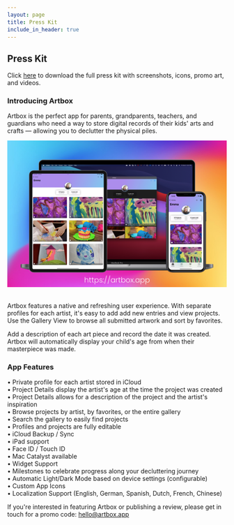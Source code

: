 ```yaml
---
layout: page
title: Press Kit
include_in_header: true
---
```


## Press Kit
Click [here](https://www.icloud.com/iclouddrive/0x2g6uc8_hXHCbX-v0Q0eBCEA#Artbox_2_PressKit_2) to download the full press kit with screenshots, icons, promo art, and videos.

### Introducing Artbox
Artbox is the perfect app for parents, grandparents, teachers, and guardians who need a way to store digital records of their kids' arts and crafts — allowing you to declutter the physical piles.

![](/assets/promo1.png)<br><br>

Artbox features a native and refreshing user experience. With separate profiles for each artist, it's easy to add add new entries and view projects. 
Use the Gallery View to browse all submitted artwork and sort by favorites.

Add a description of each art piece and record the date it was created. Artbox will automatically display your child's age from when their masterpiece was made.

### App Features
• Private profile for each artist stored in iCloud  
• Project Details display the artist's age at the time the project was created  
• Project Details allows for a description of the project and the artist's inspiration  
• Browse projects by artist, by favorites, or the entire gallery  
• Search the gallery to easily find projects    
• Profiles and projects are fully editable  
• iCloud Backup / Sync  
• iPad support  
• Face ID / Touch ID  
• Mac Catalyst available  
• Widget Support  
• Milestones to celebrate progress along your decluttering journey  
• Automatic Light/Dark Mode based on device settings (configurable)  
• Custom App Icons    
• Localization Support (English, German, Spanish, Dutch, French, Chinese)  

If you're interested in featuring Artbox or publishing a review, please get in touch for a promo code: [hello@artbox.app](mailto:hello@artbox.app)
